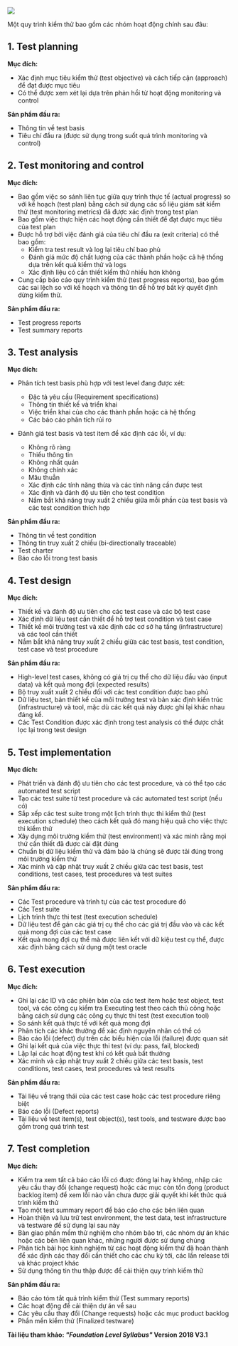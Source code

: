 ![](https://images.viblo.asia/5763a65e-16be-453e-839c-bf378f64207a.png)

Một quy trình kiểm thử bao gồm các nhóm hoạt động chính sau đâu:
## 1. Test planning
**Mục đích:**
* Xác định mục tiêu kiểm thử (test objective) và cách tiếp cận (approach) để đạt được mục tiêu
* Có thể được xem xét lại dựa trên phản hồi từ hoạt động monitoring và control

**Sản phẩm đầu ra:**
* Thông tin về test basis
* Tiêu chí đầu ra (được sử dụng trong suốt quá trình monitoring và control)
## 2. Test monitoring and control
**Mục đích:**
* Bao gồm việc so sánh liên tục giữa quy trình thực tế (actual progress) so với kế hoạch (test plan) bằng cách sử dụng các số liệu giám sát kiểm thử (test monitoring metrics) đã được xác định trong test plan
* Bao gồm việc thực hiện các hoạt động cần thiết để đạt được mục tiêu của test plan
* Được hỗ trợ bởi việc đánh giá của tiêu chí đầu ra (exit criteria) có thể bao gồm:
    + Kiểm tra test result và log lại tiêu chí bao phủ
    + Đánh giá mức độ chất lượng của các thành phần hoặc cả hệ thống dựa trên kết quả kiểm thử và logs
    + Xác định liệu có cần thiết kiểm thử nhiều hơn không
* Cung cấp báo cáo quy trình kiểm thử (test progress reports), bao gồm các sai lệch so với kế hoạch và thông tin để hỗ trợ bất kỳ quyết định dừng kiểm thử.

**Sản phẩm đầu ra:**
* Test progress reports
* Test summary reports
## 3. Test analysis
**Mục đích:**
* Phân tích test basis phù hợp với test level đang được xét:
    - Đặc tả yêu cầu (Requirement specifications)
    - Thông tin thiết kế và triển khai
    - Việc triển khai của cho các thành phần hoặc cả hệ thống
    - Các báo cáo phân tích rủi ro 

* Đánh giá test basis và test item để xác định các lỗi, ví dụ:
    - Không rõ ràng
    - Thiếu thông tin
    - Không nhất quán
    - Không chính xác
    - Mâu thuẫn
    - Xác định các tính năng thừa và các tính năng cần được test
    - Xác định và đánh độ ưu tiên cho test condition
    - Nắm bắt khả năng truy xuất 2 chiều giữa mỗi phần của test basis và các test condition thích hợp

**Sản phẩm đầu ra:**
* Thông tin về test condition
* Thông tin truy xuất 2 chiều (bi-directionally traceable)
* Test charter
* Báo cáo lỗi trong test basis
## 4. Test design
**Mục đích:**
* Thiết kế và đánh độ ưu tiên cho các test case và các bộ test case
* Xác định dữ liệu test cần thiết để hỗ trợ test condition và test case
* Thiết kế môi trường test và xác định các cơ sở hạ tầng (infrastructure) và các tool cần thiết
* Nắm bắt khả năng truy xuất 2 chiều giữa các test basis, test condition, test case và test procedure

**Sản phẩm đầu ra:**
* High-level test cases, không có giá trị cụ thể cho dữ liệu đầu vào (input data) và kết quả mong đợi (expected results)
* Bộ truy xuất xuất 2 chiều đối với các test condition được bao phủ
* Dữ liệu test, bản thiết kế của môi trường test và bản xác định kiến trúc (infrastructure) và tool, mặc dù các kết quả này được ghi lại khác nhau đáng kể.
* Các Test Condition được xác định trong test analysis có thể được chắt lọc lại trong test design
## 5. Test implementation
**Mục đích:**
* Phát triển và đánh độ ưu tiên cho các test procedure, và có thể tạo các automated test script
* Tạo các test suite từ test procedure và các automated test script (nếu có)
* Sắp xếp các test suite trong một lịch trình thực thi kiểm thử (test execution schedule) theo cách kết quả đó mang hiệu quả cho việc thực thi kiểm thử
* Xây dựng môi trường kiểm thử (test environment) và xác minh rằng mọi thứ cần thiết đã được cài đặt đúng
* Chuẩn bị dữ liệu kiểm thử và đảm bảo là chúng sẽ được tải đúng trong môi trường kiểm thử
* Xác minh và cập nhật truy xuất 2 chiều giữa các test basis, test conditions, test cases, test procedures và test suites

**Sản phẩm đầu ra:**
* Các Test procedure và trình tự của các test procedure đó 
* Các Test suite
* Lịch trình thực thi test (test execution schedule)
* Dữ liệu test để gán các giá trị cụ thể cho các giá trị đầu vào và các kết quả mong đợi của các test case
* Kết quả mong đợi cụ thể mà được liên kết với dữ kiệu test cụ thể, được xác định bằng cách sử dụng một test oracle
## 6. Test execution
**Mục đích:**
* Ghi lại các ID và các phiên bản của các test item hoặc test object, test tool, và các công cụ kiểm tra Executing test theo cách thủ công hoặc bằng cách sử dụng các công cụ thực thi test (test execution tool)
* So sánh kết quả thực tế với kết quả mong đợi
* Phân tích các khác thường để xác định nguyên nhân có thể có
* Báo cáo lỗi (defect) dự trên các biểu hiện của lỗi (failure) được quan sát
* Ghi lại kết quả của việc thực thi test (ví dụ: pass, fail, blocked)
* Lặp lại các hoạt động test khi có kết quả bất thường
* Xác minh và cập nhật truy xuất 2 chiều giữa các test basis, test conditions, test cases, test procedures và test results

**Sản phẩm đầu ra:**
* Tài liệu về trạng thái của các test case hoặc các test procedure riêng biệt
* Báo cáo lỗi (Defect reports) 
* Tài liệu về test item(s), test object(s), test tools, and testware được bao gồm trong quá trình test
## 7. Test completion
**Mục đích:**
* Kiểm tra xem tất cả báo cáo lỗi có được đóng lại hay không, nhập các yêu cầu thay đổi (change request) hoặc các mục còn tồn đọng (product backlog item) để xem lỗi nào vẫn chưa được giải quyết khi kết thức quá trình kiểm thử
* Tạo một test summary report để báo cáo cho các bên liên quan
* Hoàn thiện và lưu trữ test environment, the test data, test infrastructure và testware để sử dụng lại sau này
* Bàn giao phần mềm thử nghiệm cho nhóm bảo trì, các nhóm dự án khác hoặc các bên liên quan khác, những người được sử dụng chúng
* Phân tích bài học kinh nghiệm từ các hoạt động kiểm thử đã hoàn thành để xác định các thay đổi cần thiết cho các chu kỳ tới, các lần release tới và khác project khác
* Sử dụng thông tin thu thập được để cải thiện quy trình kiểm thử

**Sản phẩm đầu ra:**
* Báo cáo tóm tắt quá trình kiểm thử (Test summary reports) 
* Các hoạt động để cải thiện dự án về sau
* Các yêu cầu thay đổi (Change requests) hoặc các mục product backlog
* Phần mền kiểm thử (Finalized testware)

**Tài liệu tham khảo: *"Foundation Level Syllabus"* Version 2018 V3.1**